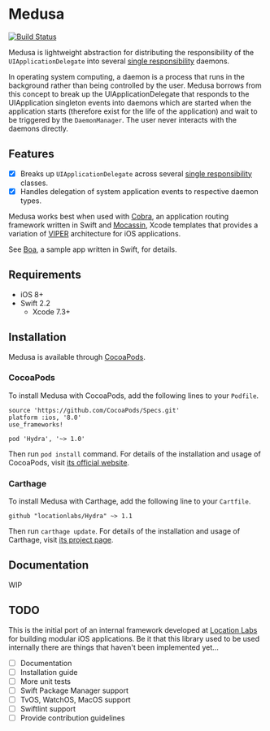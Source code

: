 # Medusa

[![Build Status](https://travis-ci.org/locationlabs/Medusa.svg?branch=master)](https://travis-ci.org/locationlabs/Medusa)

Medusa is lightweight abstraction for distributing the responsibility of the
`UIApplicationDelegate` into several [single responsibility][1] daemons.

In operating system computing, a daemon is a process that runs in the background rather than being
controlled by the user. Medusa borrows from this concept to break up the UIApplicationDelegate
that responds to the UIApplication singleton events into daemons which are started when the application
starts (therefore exist for the life of the application) and wait to be triggered by the `DaemonManager`.
The user never interacts with the daemons directly.

## Features
- [X] Breaks up `UIApplicationDelegate` across several [single responsibility][1] classes.
- [X] Handles delegation of system application events to respective daemon types.

Medusa works best when used with [Cobra][2], an application routing framework written in Swift
and [Mocassin][3], Xcode templates that provides a variation of [VIPER][4] architecture for iOS
applications.

See [Boa][5], a sample app written in Swift, for details.

## Requirements
- iOS 8+
- Swift 2.2
	- Xcode 7.3+

## Installation
Medusa is available through [CocoaPods](https://cocoapods.org).

### CocoaPods

To install Medusa with CocoaPods, add the following lines to your `Podfile`.

    source 'https://github.com/CocoaPods/Specs.git'
    platform :ios, '8.0'
    use_frameworks!

    pod 'Hydra', '~> 1.0'

Then run `pod install` command. For details of the installation and usage of CocoaPods, visit [its official website](https://cocoapods.org).

### Carthage

To install Medusa with Carthage, add the following line to your `Cartfile`.

```
github "locationlabs/Hydra" ~> 1.1
```

Then run `carthage update`. For details of the installation and usage of Carthage, visit [its project page](https://github.com/Carthage/Carthage).

## Documentation
WIP

## TODO
This is the initial port of an internal framework developed at [Location Labs][6] for building
modular iOS applications. Be it that this library used to be used internally there are things
that haven't been implemented yet...

- [ ] Documentation
- [ ] Installation guide
- [ ] More unit tests
- [ ] Swift Package Manager support
- [ ] TvOS, WatchOS, MacOS support
- [ ] Swiftlint support
- [ ] Provide contribution guidelines

[1]: https://en.wikipedia.org/wiki/Single_responsibility_principle
[2]: https://github.com/locationlabs/Cobra
[3]: https://github.com/locationlabs/Moccasin
[4]: http://mutualmobile.github.io/blog/2013/12/04/viper-introduction/
[5]: https://github.com/locationlabs/Boa
[6]: http://www.locationlabs.com/
